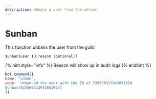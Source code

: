 ```yaml
---
description: Unbans a user from the server
---
```


# $unban

This function unbans the user from the guild

```
$unban[user ID;reason (optional)]
```

{% hint style="info" %}
Reason will show up in audit logs
{% endhint %}

```javascript
bot.command({
name: "unban",
code: `Unbanned the user with the ID of 535566311942651924
$unban[535566311942651924]`
})
```
